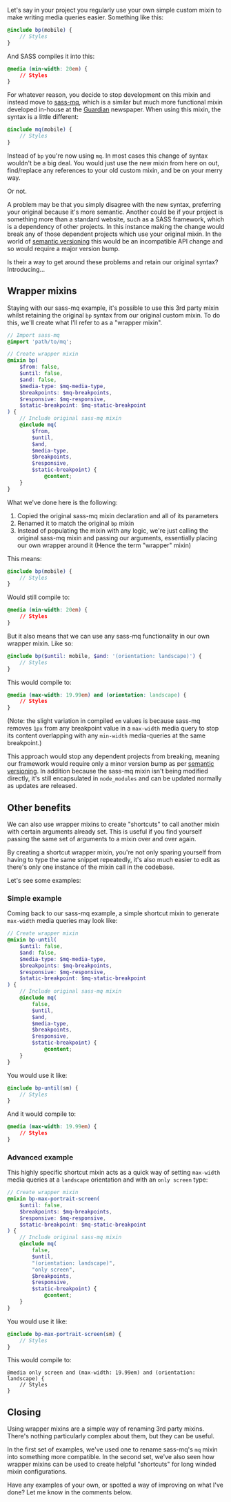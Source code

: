 <!-- 
Renaming 3rd party SASS mixins without overriding
Posted on 29th April 2017
-->

Let's say in your project you regularly use your own simple custom mixin to make writing media queries easier. Something like this:

```scss
@include bp(mobile) {
	// Styles
}
```

And SASS compiles it into this:

```css
@media (min-width: 20em) {
	// Styles
}
```

For whatever reason, you decide to stop development on this mixin and instead move to [sass-mq](https://github.com/sass-mq/sass-mq), which is a similar but much more functional mixin developed in-house at the [Guardian](https://www.theguardian.com) newspaper. When using this mixin, the syntax is a little different:

```scss
@include mq(mobile) {
	// Styles
}
```

Instead of `bp` you're now using `mq`. In most cases this change of syntax wouldn't be a big deal. You would just use the new mixin from here on out, find/replace any references to your old custom mixin, and be on your merry way.

Or not.

A problem may be that you simply disagree with the new syntax, preferring your original because it's more semantic. Another could be if your project is something more than a standard website, such as a SASS framework, which is a dependency of other projects. In this instance making the change would break any of those dependent projects which use your original mixin. In the world of [semantic versioning](http://semver.org/) this would be an incompatible API change and so would require a major version bump.

Is their a way to get around these problems and retain our original syntax? Introducing...

## Wrapper mixins

Staying with our sass-mq example, it's possible to use this 3rd party mixin whilst retaining the original `bp` syntax from our original custom mixin. To do this, we'll create what I'll refer to as a "wrapper mixin".

```scss
// Import sass-mq
@import 'path/to/mq';

// Create wrapper mixin
@mixin bp(
	$from: false,
	$until: false,
	$and: false,
	$media-type: $mq-media-type,
	$breakpoints: $mq-breakpoints,
	$responsive: $mq-responsive,
	$static-breakpoint: $mq-static-breakpoint
) {
	// Include original sass-mq mixin
	@include mq(
		$from,
		$until,
		$and,
		$media-type,
		$breakpoints,
		$responsive,
		$static-breakpoint) {
			@content;
	}
}
```

What we've done here is the following:

1. Copied the original sass-mq mixin declaration and all of its parameters
2. Renamed it to match the original `bp` mixin
3. Instead of populating the mixin with any logic, we're just calling the original sass-mq mixin and passing our arguments, essentially placing our own wrapper around it (Hence the term "wrapper" mixin)

This means:

```scss
@include bp(mobile) {
	// Styles
}
```

Would still compile to:

```css
@media (min-width: 20em) {
	// Styles
}
```

But it also means that we can use any sass-mq functionality in our own wrapper mixin. Like so:

```scss
@include bp($until: mobile, $and: '(orientation: landscape)') {
	// Styles
}
```

This would compile to:

```css
@media (max-width: 19.99em) and (orientation: landscape) {
	// Styles
}
```

(Note: the slight variation in compiled `em` values is because sass-mq removes `1px` from any breakpoint value in a `max-width` media query to stop its content overlapping with any `min-width` media-queries at the same breakpoint.)

This approach would stop any dependent projects from breaking, meaning our framework would require only a minor version bump as per [semantic versioning](http://semver.org/). In addition because the sass-mq mixin isn't being modified directly, it's still encapsulated in `node_modules` and can be updated normally as updates are released.

## Other benefits

We can also use wrapper mixins to create "shortcuts" to call another mixin with certain arguments already set. This is useful if you find yourself passing the same set of arguments to a mixin over and over again.

By creating a shortcut wrapper mixin, you're not only sparing yourself from having to type the same snippet repeatedly, it's also much easier to edit as there's only one instance of the mixin call in the codebase.

Let's see some examples:

### Simple example

Coming back to our sass-mq example, a simple shortcut mixin to generate `max-width` media queries may look like:

```scss
// Create wrapper mixin
@mixin bp-until(
	$until: false,
	$and: false,
	$media-type: $mq-media-type,
	$breakpoints: $mq-breakpoints,
	$responsive: $mq-responsive,
	$static-breakpoint: $mq-static-breakpoint
) {
	// Include original sass-mq mixin
	@include mq(
		false,
		$until,
		$and,
		$media-type,
		$breakpoints,
		$responsive,
		$static-breakpoint) {
			@content;
	}
}
```

You would use it like:

```scss
@include bp-until(sm) {
	// Styles
}
```

And it would compile to:

```css
@media (max-width: 19.99em) {
	// Styles
}
```

### Advanced example

This highly specific shortcut mixin acts as a quick way of setting `max-width` media queries at a `landscape` orientation and with an `only screen` type:

```scss
// Create wrapper mixin
@mixin bp-max-portrait-screen(
	$until: false,
	$breakpoints: $mq-breakpoints,
	$responsive: $mq-responsive,
	$static-breakpoint: $mq-static-breakpoint
) {
	// Include original sass-mq mixin
	@include mq(
		false,
		$until,
		"(orientation: landscape)",
		"only screen",
		$breakpoints,
		$responsive,
		$static-breakpoint) {
			@content;
	}
}
```

You would use it like:

```scss
@include bp-max-portrait-screen(sm) {
	// Styles
}
```

This would compile to: 

```
@media only screen and (max-width: 19.99em) and (orientation: landscape) {
	// Styles
}
```

## Closing

Using wrapper mixins are a simple way of renaming 3rd party mixins. There's nothing particularly complex about them, but they can be useful.

In the first set of examples, we've used one to rename sass-mq's `mq` mixin into something more compatible. In the second set, we've also seen how wrapper mixins can be used to create helpful "shortcuts" for long winded mixin configurations. 

Have any examples of your own, or spotted a way of improving on what I've done? Let me know in the comments below.